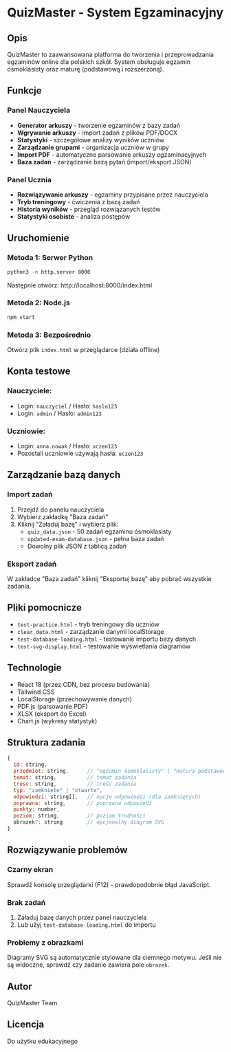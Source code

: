 # QuizMaster - System Egzaminacyjny

## Opis
QuizMaster to zaawansowana platforma do tworzenia i przeprowadzania egzaminów online dla polskich szkół. System obsługuje egzamin ósmoklasisty oraz maturę (podstawową i rozszerzoną).

## Funkcje

### Panel Nauczyciela
- **Generator arkuszy** - tworzenie egzaminów z bazy zadań
- **Wgrywanie arkuszy** - import zadań z plików PDF/DOCX
- **Statystyki** - szczegółowe analizy wyników uczniów
- **Zarządzanie grupami** - organizacja uczniów w grupy
- **Import PDF** - automatyczne parsowanie arkuszy egzaminacyjnych
- **Baza zadań** - zarządzanie bazą pytań (import/eksport JSON)

### Panel Ucznia
- **Rozwiązywanie arkuszy** - egzaminy przypisane przez nauczyciela
- **Tryb treningowy** - ćwiczenia z bazą zadań
- **Historia wyników** - przegląd rozwiązanych testów
- **Statystyki osobiste** - analiza postępów

## Uruchomienie

### Metoda 1: Serwer Python
```bash
python3 -m http.server 8000
```
Następnie otwórz: http://localhost:8000/index.html

### Metoda 2: Node.js
```bash
npm start
```

### Metoda 3: Bezpośrednio
Otwórz plik `index.html` w przeglądarce (działa offline)

## Konta testowe

### Nauczyciele:
- Login: `nauczyciel` / Hasło: `haslo123`
- Login: `admin` / Hasło: `admin123`

### Uczniowie:
- Login: `anna.nowak` / Hasło: `uczen123`
- Pozostali uczniowie używają hasła: `uczen123`

## Zarządzanie bazą danych

### Import zadań
1. Przejdź do panelu nauczyciela
2. Wybierz zakładkę "Baza zadań"
3. Kliknij "Załaduj bazę" i wybierz plik:
   - `quiz_data.json` - 50 zadań egzaminu ósmoklasisty
   - `updated-exam-database.json` - pełna baza zadań
   - Dowolny plik JSON z tablicą zadań

### Eksport zadań
W zakładce "Baza zadań" kliknij "Eksportuj bazę" aby pobrać wszystkie zadania.

## Pliki pomocnicze
- `test-practice.html` - tryb treningowy dla uczniów
- `clear_data.html` - zarządzanie danymi localStorage
- `test-database-loading.html` - testowanie importu bazy danych
- `test-svg-display.html` - testowanie wyświetlania diagramów

## Technologie
- React 18 (przez CDN, bez procesu budowania)
- Tailwind CSS
- LocalStorage (przechowywanie danych)
- PDF.js (parsowanie PDF)
- XLSX (eksport do Excel)
- Chart.js (wykresy statystyk)

## Struktura zadania
```javascript
{
  id: string,
  przedmiot: string,      // "egzamin ósmoklasisty" | "matura podstawowa" | "matura rozszerzona"
  temat: string,          // temat zadania
  tresc: string,          // treść zadania
  typ: "zamkniete" | "otwarte",
  odpowiedzi: string[],   // opcje odpowiedzi (dla zamkniętych)
  poprawna: string,       // poprawna odpowiedź
  punkty: number,
  poziom: string,         // poziom trudności
  obrazek?: string        // opcjonalny diagram SVG
}
```

## Rozwiązywanie problemów

### Czarny ekran
Sprawdź konsolę przeglądarki (F12) - prawdopodobnie błąd JavaScript.

### Brak zadań
1. Załaduj bazę danych przez panel nauczyciela
2. Lub użyj `test-database-loading.html` do importu

### Problemy z obrazkami
Diagramy SVG są automatycznie stylowane dla ciemnego motywu. Jeśli nie są widoczne, sprawdź czy zadanie zawiera pole `obrazek`.

## Autor
QuizMaster Team

## Licencja
Do użytku edukacyjnego
